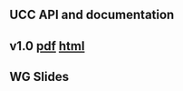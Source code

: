 ## UCC API and documentation

 ## v1.0 [pdf](api/v1.0/pdf/ucc.pdf) [html](api/v1.0/html/index.html)



## WG Slides




